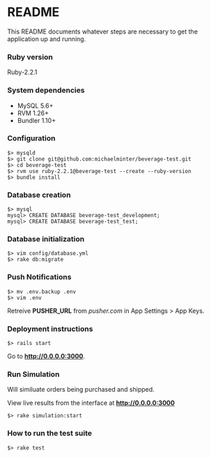 # README

This README documents whatever steps are necessary to get the application up and running.

### Ruby version

Ruby-2.2.1

### System dependencies

* MySQL 5.6+
* RVM 1.26+
* Bundler 1.10+

### Configuration

```
$> mysqld
$> git clone git@github.com:michaelminter/beverage-test.git
$> cd beverage-test
$> rvm use ruby-2.2.1@beverage-test --create --ruby-version
$> bundle install
```

### Database creation

```
$> mysql
mysql> CREATE DATABASE beverage-test_development;
mysql> CREATE DATABASE beverage-test_test;
```

### Database initialization

```
$> vim config/database.yml
$> rake db:migrate
```

### Push Notifications

```
$> mv .env.backup .env
$> vim .env
```

Retreive __PUSHER_URL__ from _pusher.com_ in App Settings > App Keys.

### Deployment instructions

```
$> rails start
```

Go to __http://0.0.0.0:3000__.

### Run Simulation

Will similuate orders being purchased and shipped.

View live results from the interface at __http://0.0.0.0:3000__

```
$> rake simulation:start
```

### How to run the test suite

```
$> rake test
```
